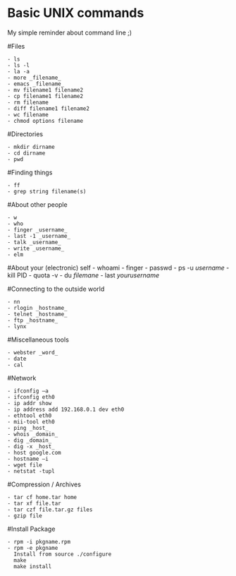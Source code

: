 Basic UNIX commands
=========

My simple reminder about command line ;)

#Files

    - ls
	- ls -l 
	- la -a
	- more _filename_
	- emacs _filename_
	- mv filename1 filename2
	- cp filename1 filename2
	- rm filename
	- diff filename1 filename2
	- wc filename
	- chmod options filename

#Directories

	- mkdir dirname
	- cd dirname
	- pwd

#Finding things

	- ff
	- grep string filename(s)

#About other people

	- w
	- who
	- finger _username_
	- last -1 _username_
	- talk _username_
	- write _username_
	- elm

#About your (electronic) self
	- whoami
	- finger
	- passwd
	- ps -u _username_
	- kill PID
	- quota -v
	- du _filemane_
	- last _yourusername_

#Connecting to the outside world
	
	- nn
	- rlogin _hostname_
	- telnet _hostname_
	- ftp _hostname_
	- lynx

#Miscellaneous tools

	- webster _word_
	- date
	- cal


#Network

	- ifconfig –a
	- ifconfig eth0
	- ip addr show
	- ip address add 192.168.0.1 dev eth0
	- ethtool eth0
	- mii-tool eth0
	- ping _host_
	- whois _domain_
	- dig _domain_
	- dig -x _host_
	- host google.com
	- hostname –i
	- wget file
	- netstat -tupl

#Compression / Archives

	- tar cf home.tar home
	- tar xf file.tar
	- tar czf file.tar.gz files
	- gzip file

#Install Package
	
	- rpm -i pkgname.rpm
	- rpm -e pkgname
	  Install from source ./configure 
	  make 
	  make install
